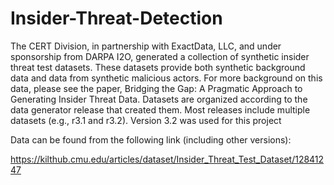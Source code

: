 # Insider-Threat-Detection
The CERT Division, in partnership with ExactData, LLC, and under sponsorship from DARPA I2O, generated a collection of synthetic insider threat test datasets. These datasets provide both synthetic background data and data from synthetic malicious actors.  For more background on this data, please see the paper, Bridging the Gap: A Pragmatic Approach to Generating Insider Threat Data.  Datasets are organized according to the data generator release that created them. Most releases include multiple datasets (e.g., r3.1 and r3.2). Version 3.2 was used for this project


Data can be found from the following link (including other versions):

https://kilthub.cmu.edu/articles/dataset/Insider_Threat_Test_Dataset/12841247

